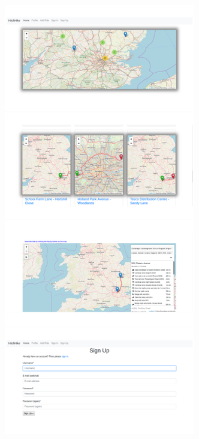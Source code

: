 <img src="images/home_page.png" alt="hi" class="inline"/>
<img src="images/home_page2.png" alt="hi" class="inline"/>
<img src="images/AddRide.png" alt="hi" class="inline"/>
<img src="images/SignUp.png" alt="hi" class="inline"/>
